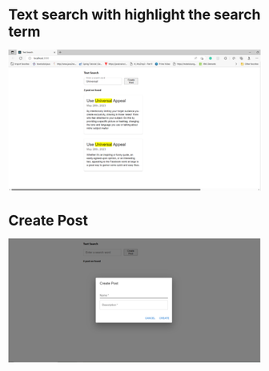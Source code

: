 # Text search with highlight the search term 
![img.png](img.png)
# Create Post
![img_1.png](img_1.png)